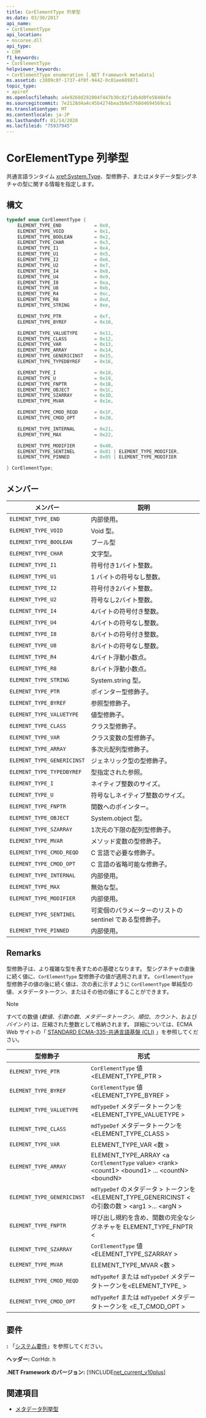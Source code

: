 ```yaml
---
title: CorElementType 列挙型
ms.date: 03/30/2017
api_name:
- CorElementType
api_location:
- mscoree.dll
api_type:
- COM
f1_keywords:
- CorElementType
helpviewer_keywords:
- CorElementType enumeration [.NET Framework metadata]
ms.assetid: c3809c8f-1737-4f0f-9442-0c01ee689871
topic_type:
- apiref
ms.openlocfilehash: a4e9268d292004f447b30c82f1db4d0fe58404fe
ms.sourcegitcommit: 7e2128d4a4c45b4274bea3b8e5760d4694569ca1
ms.translationtype: MT
ms.contentlocale: ja-JP
ms.lasthandoff: 01/14/2020
ms.locfileid: "75937945"
---
```

# <a name="corelementtype-enumeration"></a>CorElementType 列挙型

共通言語ランタイム <xref:System.Type>、型修飾子、またはメタデータ型シグネチャの型に関する情報を指定します。

## <a name="syntax"></a>構文

```cpp
typedef enum CorElementType {
    ELEMENT_TYPE_END            = 0x0,
    ELEMENT_TYPE_VOID           = 0x1,
    ELEMENT_TYPE_BOOLEAN        = 0x2,
    ELEMENT_TYPE_CHAR           = 0x3,
    ELEMENT_TYPE_I1             = 0x4,
    ELEMENT_TYPE_U1             = 0x5,
    ELEMENT_TYPE_I2             = 0x6,
    ELEMENT_TYPE_U2             = 0x7,
    ELEMENT_TYPE_I4             = 0x8,
    ELEMENT_TYPE_U4             = 0x9,
    ELEMENT_TYPE_I8             = 0xa,
    ELEMENT_TYPE_U8             = 0xb,
    ELEMENT_TYPE_R4             = 0xc,
    ELEMENT_TYPE_R8             = 0xd,
    ELEMENT_TYPE_STRING         = 0xe,

    ELEMENT_TYPE_PTR            = 0xf,
    ELEMENT_TYPE_BYREF          = 0x10,

    ELEMENT_TYPE_VALUETYPE      = 0x11,
    ELEMENT_TYPE_CLASS          = 0x12,
    ELEMENT_TYPE_VAR            = 0x13,
    ELEMENT_TYPE_ARRAY          = 0x14,
    ELEMENT_TYPE_GENERICINST    = 0x15,
    ELEMENT_TYPE_TYPEDBYREF     = 0x16,

    ELEMENT_TYPE_I              = 0x18,
    ELEMENT_TYPE_U              = 0x19,
    ELEMENT_TYPE_FNPTR          = 0x1B,
    ELEMENT_TYPE_OBJECT         = 0x1C,
    ELEMENT_TYPE_SZARRAY        = 0x1D,
    ELEMENT_TYPE_MVAR           = 0x1e,

    ELEMENT_TYPE_CMOD_REQD      = 0x1F,
    ELEMENT_TYPE_CMOD_OPT       = 0x20,

    ELEMENT_TYPE_INTERNAL       = 0x21,
    ELEMENT_TYPE_MAX            = 0x22,

    ELEMENT_TYPE_MODIFIER       = 0x40,
    ELEMENT_TYPE_SENTINEL       = 0x01 | ELEMENT_TYPE_MODIFIER,
    ELEMENT_TYPE_PINNED         = 0x05 | ELEMENT_TYPE_MODIFIER

} CorElementType;
```

## <a name="members"></a>メンバー

|メンバー|説明|
|------------|-----------------|
|`ELEMENT_TYPE_END`|内部使用。|
|`ELEMENT_TYPE_VOID`|Void 型。|
|`ELEMENT_TYPE_BOOLEAN`|ブール型|
|`ELEMENT_TYPE_CHAR`|文字型。|
|`ELEMENT_TYPE_I1`|符号付き1バイト整数。|
|`ELEMENT_TYPE_U1`|1 バイトの符号なし整数。|
|`ELEMENT_TYPE_I2`|符号付き2バイト整数。|
|`ELEMENT_TYPE_U2`|符号なし2バイト整数。|
|`ELEMENT_TYPE_I4`|4バイトの符号付き整数。|
|`ELEMENT_TYPE_U4`|4バイトの符号なし整数。|
|`ELEMENT_TYPE_I8`|8バイトの符号付き整数。|
|`ELEMENT_TYPE_U8`|8バイトの符号なし整数。|
|`ELEMENT_TYPE_R4`|4バイト浮動小数点。|
|`ELEMENT_TYPE_R8`|8バイト浮動小数点。|
|`ELEMENT_TYPE_STRING`|System.string 型。|
|`ELEMENT_TYPE_PTR`|ポインター型修飾子。|
|`ELEMENT_TYPE_BYREF`|参照型修飾子。|
|`ELEMENT_TYPE_VALUETYPE`|値型修飾子。|
|`ELEMENT_TYPE_CLASS`|クラス型修飾子。|
|`ELEMENT_TYPE_VAR`|クラス変数の型修飾子。|
|`ELEMENT_TYPE_ARRAY`|多次元配列型修飾子。|
|`ELEMENT_TYPE_GENERICINST`|ジェネリック型の型修飾子。|
|`ELEMENT_TYPE_TYPEDBYREF`|型指定された参照。|
|`ELEMENT_TYPE_I`|ネイティブ整数のサイズ。|
|`ELEMENT_TYPE_U`|符号なしネイティブ整数のサイズ。|
|`ELEMENT_TYPE_FNPTR`|関数へのポインター。|
|`ELEMENT_TYPE_OBJECT`|System.object 型。|
|`ELEMENT_TYPE_SZARRAY`|1次元の下限の配列型修飾子。|
|`ELEMENT_TYPE_MVAR`|メソッド変数の型修飾子。|
|`ELEMENT_TYPE_CMOD_REQD`|C 言語で必要な修飾子。|
|`ELEMENT_TYPE_CMOD_OPT`|C 言語の省略可能な修飾子。|
|`ELEMENT_TYPE_INTERNAL`|内部使用。|
|`ELEMENT_TYPE_MAX`|無効な型。|
|`ELEMENT_TYPE_MODIFIER`|内部使用。|
|`ELEMENT_TYPE_SENTINEL`|可変個のパラメーターのリストの sentinel である型修飾子。|
|`ELEMENT_TYPE_PINNED`|内部使用。|

## <a name="remarks"></a>Remarks

型修飾子は、より複雑な型を表すための基礎となります。 型シグネチャの直後に続く値に、`CorElementType` 型修飾子の値が適用されます。 `CorElementType` 型修飾子の値の後に続く値は、次の表に示すように `CorElementType` 単純型の値、メタデータトークン、またはその他の値にすることができます。

> [!NOTE]
> すべての数値 (*数値*、*引数の数*、*メタデータトークン*、*順位*、*カウント*、および*バインド*) は、圧縮された整数として格納されます。 詳細については、ECMA Web サイトの「 [STANDARD ECMA-335-共通言語基盤 (CLI)](http://www.ecma-international.org/publications/standards/Ecma-335.htm) 」を参照してください。

|型修飾子|形式|
|-------------------|------------|
|`ELEMENT_TYPE_PTR`|`CorElementType` 値 \<ELEMENT_TYPE_PTR >|
|`ELEMENT_TYPE_BYREF`|`CorElementType` 値 \<ELEMENT_TYPE_BYREF >|
|`ELEMENT_TYPE_VALUETYPE`|`mdTypeDef` メタデータトークンを \<ELEMENT_TYPE_VALUETYPE >|
|`ELEMENT_TYPE_CLASS`|`mdTypeDef` メタデータトークンを \<ELEMENT_TYPE_CLASS >|
|`ELEMENT_TYPE_VAR`|ELEMENT_TYPE_VAR \<数 >|
|`ELEMENT_TYPE_ARRAY`|ELEMENT_TYPE_ARRAY \<a `CorElementType` value> \<rank> \<count1> \<bound1> ... \<countN> \<boundN>|
|`ELEMENT_TYPE_GENERICINST`|`mdTypeDef` のメタデータ > トークンを \<ELEMENT_TYPE_GENERICINST \<の引数の数 > \<arg1 >... \<argN >|
|`ELEMENT_TYPE_FNPTR`|呼び出し規約を含め、関数の完全なシグネチャを ELEMENT_TYPE_FNPTR \<|
|`ELEMENT_TYPE_SZARRAY`|`CorElementType` 値 \<ELEMENT_TYPE_SZARRAY >|
|`ELEMENT_TYPE_MVAR`|ELEMENT_TYPE_MVAR \<数 >|
|`ELEMENT_TYPE_CMOD_REQD`|`mdTypeRef` または `mdTypeDef` メタデータトークンを\<ELEMENT_TYPE_ >|
|`ELEMENT_TYPE_CMOD_OPT`|`mdTypeRef` または `mdTypeDef` メタデータトークンを \<E_T_CMOD_OPT >|

## <a name="requirements"></a>要件

**:** 「[システム要件](../../../../docs/framework/get-started/system-requirements.md)」を参照してください。

**ヘッダー:** CorHdr. h

**.NET Framework のバージョン:** [!INCLUDE[net_current_v10plus](../../../../includes/net-current-v10plus-md.md)]

## <a name="see-also"></a>関連項目

- [メタデータ列挙型](../../../../docs/framework/unmanaged-api/metadata/metadata-enumerations.md)
